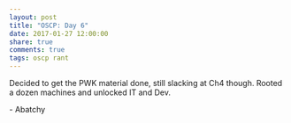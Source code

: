 ```yaml
---
layout: post
title: "OSCP: Day 6"
date: 2017-01-27 12:00:00
share: true
comments: true
tags: oscp rant
---
```


Decided to get the PWK material done, still slacking at Ch4 though. Rooted a dozen machines and unlocked IT and Dev.

\- Abatchy